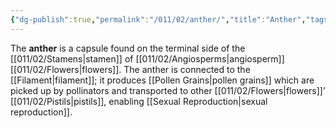 ```yaml
---
{"dg-publish":true,"permalink":"/011/02/anther/","title":"Anther","tags":["BIOL412"]}
---
```


The **anther** is a capsule found on the terminal side of the [[011/02/Stamens\|stamen]] of [[011/02/Angiosperms\|angiosperm]] [[011/02/Flowers\|flowers]]. The anther is connected to the [[Filament\|filament]]; it produces [[Pollen Grains\|pollen grains]] which are picked up by pollinators and transported to other [[011/02/Flowers\|flowers]]’ [[011/02/Pistils\|pistils]], enabling [[Sexual Reproduction\|sexual reproduction]].